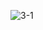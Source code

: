 ![3-1](https://user-images.githubusercontent.com/95211960/151543656-ebbe492f-2ec9-4c29-bbfd-1c43777fcd40.png)
